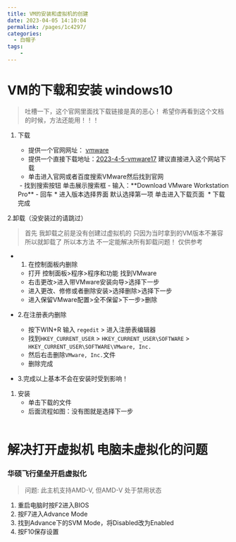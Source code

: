 ```yaml
---
title: VM的安装和虚拟机的创建
date: 2023-04-05 14:10:04
permalink: /pages/1c4297/
categories:
  - 白帽子
tags:
    -
---
```

# VM的下载和安装 windows10
> 吐槽一下，这个官网里面找下载链接是真的恶心！ 希望你再看到这个文档的时候，方法还能用！！！
1. 下载
    * 提供一个官网网址： [vmware]([链接地址](https://www.vmware.com/))
    * 提供一个直接下载地址：[2023-4-5-vmware17](https://www.vmware.com/products/workstation-pro/workstation-pro-evaluation.html) 建议直接进入这个网站下载
    <img :src="$withBase('/img/VM/VM使用提供的下载地址.png')">

    * 单击进入官网或者百度搜索VMware然后找到官网
    <img :src="$withBase('/img/VM/VM官网指引-1.png')">
      - 找到搜索按钮 单击展示搜索框
      - 输入：**Download VMware Workstation Pro**
      - 回车
      <!-- VM官网指引-2.png -->
    * 进入版本选择界面 默认选择第一项 单击进入下载页面
    <img :src="$withBase('/img/VM/VM官网指引-2.png')">
    <!-- VM下载完成后的文件.png -->
    * 下载完成
      <img :src="$withBase('/img/VM/VM下载完成后的文件.png')">
  
2.卸载（没安装过的请跳过）
> 首先 我卸载之前是没有创建过虚拟机的 只因为当时拿到的VM版本不兼容 所以就卸载了
> 所以本方法 不一定能解决所有卸载问题！ 仅供参考
 + 1. 在控制面板内删除
    * 打开 控制面板>程序>程序和功能 找到VMware
    * 右击更改>进入带VMware安装向导>选择下一步
    * 进入更改、修修或者删除安装>选择删除>选择下一步
    * 进入保留VMware配置>全不保留>下一步>删除
  
  + 2.在注册表内删除
    * 按下WIN+R 输入 `regedit` > 进入注册表编辑器
    * 找到`HKEY_CURRENT_USER` > `HKEY_CURRENT_USER\SOFTWARE` > `HKEY_CURRENT_USER\SOFTWARE\VMware, Inc.`
    * 然后右击删除`VMware, Inc.`文件 
    * 删除完成

  + 3.完成以上基本不会在安装时受到影响！
  

 
1. 安装
    * 单击下载的文件
    * 后面流程如图：没有图就是选择下一步
    <img :src="$withBase('/img/VM/安装流程-1.png')">
    <img :src="$withBase('/img/VM/安装流程-2.png')">
    <img :src="$withBase('/img/VM/安装流程-3.png')">
    <img :src="$withBase('/img/VM/安装流程-4.png')">

# 解决打开虚拟机 电脑未虚拟化的问题
### 华硕飞行堡垒开启虚拟化
> 问题: 此主机支持AMD-V, 但AMD-V 处于禁用状态
1. 重启电脑时按F2进入BIOS
2. 按F7进入Advance Mode
3. 找到Advance下的SVM Mode，将Disabled改为Enabled
4. 按F10保存设置


   








     
